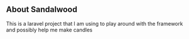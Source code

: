 ## About Sandalwood

This is a laravel project that I am using to play around with the framework and possibly help me make candles
